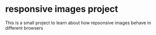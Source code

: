 # responsive images project
 This is a small project to learn about how repsonsive images behave in different browsers
